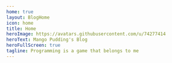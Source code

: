 ```yaml
---
home: true
layout: BlogHome
icon: home
title: Home
heroImage: https://avatars.githubusercontent.com/u/74277414
heroText: Mango Pudding's Blog
heroFullScreen: true
tagline: Programming is a game that belongs to me
---
```

